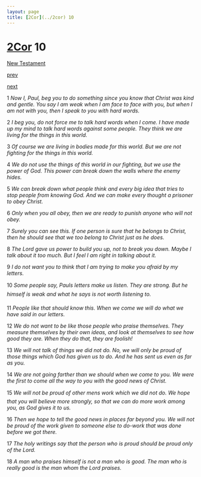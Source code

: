 ```yaml
---
layout: page
title: [2Cor](../2cor) 10
---
```


# [2Cor](../2cor) 10

[New Testament](/new-testament)


[prev](2cor-9.html)


[next](2cor-11.html)

1 _Now I, Paul, beg you to do something since you know that Christ was kind and gentle.  You say I am weak when I am face to face with you, but when I am not with you, then I speak to you with hard words._

2 _I beg you, do not force me to talk hard words when I come. I have made up my mind to talk hard words against some people. They think we are living for the things in this world._

3 _Of course we are living in bodies made for this world. But we are not fighting for the things in this world._

4 _We do not use the things of this world in our fighting, but we use the power of God. This power can break down the walls where the enemy hides._

5 _We can break down what people think and every big idea that tries to stop people from knowing God. And we can make every thought a prisoner to obey Christ._

6 _Only when you all obey, then we are ready to punish anyone who will not obey._

7 _Surely you can see this. If one person is sure that he belongs to Christ, then he should see that we too belong to Christ just as he does._

8 _The Lord gave us power to build you up, not to break you down. Maybe I talk about it too much. But I feel I am right in talking about it._

9 _I do not want you to think that I am trying to make you afraid by my letters._

10 _Some people say, Pauls letters make us listen. They are strong. But he himself is weak and what he says is not worth listening to._

11 _People like that should know this. When we come we will do what we have said in our letters._

12 _We do not want to be like those people who praise themselves. They measure themselves by their own ideas, and look at themselves to see how good they are. When they do that,  they are foolish!_

13 _We will not talk of things we did not do. No, we will only be proud of those things which God has given us to do. And he has sent us even as far as you._

14 _We are not going farther than we should when we come to you. We were the first to come all the way to you with the good news of Christ._

15 _We will not be proud of other mens work which we did not do. We hope that you will believe more strongly, so that we can do more work among you, as God gives it to us._

16 _Then we hope to tell the good news in places far beyond you. We will not be proud of the work given to someone else to do-work that was done before we got there._

17 _The holy writings say that the person who is proud should be proud only of the Lord._

18 _A man who praises himself is not a man who is good. The man who is really good is the man whom the Lord praises._

